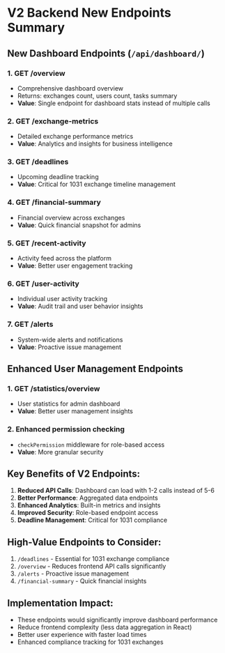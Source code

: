 # V2 Backend New Endpoints Summary

## New Dashboard Endpoints (`/api/dashboard/`)

### 1. **GET /overview**
- Comprehensive dashboard overview
- Returns: exchanges count, users count, tasks summary
- **Value**: Single endpoint for dashboard stats instead of multiple calls

### 2. **GET /exchange-metrics**
- Detailed exchange performance metrics
- **Value**: Analytics and insights for business intelligence

### 3. **GET /deadlines**
- Upcoming deadline tracking
- **Value**: Critical for 1031 exchange timeline management

### 4. **GET /financial-summary**
- Financial overview across exchanges
- **Value**: Quick financial snapshot for admins

### 5. **GET /recent-activity**
- Activity feed across the platform
- **Value**: Better user engagement tracking

### 6. **GET /user-activity**
- Individual user activity tracking
- **Value**: Audit trail and user behavior insights

### 7. **GET /alerts**
- System-wide alerts and notifications
- **Value**: Proactive issue management

## Enhanced User Management Endpoints

### 1. **GET /statistics/overview**
- User statistics for admin dashboard
- **Value**: Better user management insights

### 2. **Enhanced permission checking**
- `checkPermission` middleware for role-based access
- **Value**: More granular security

## Key Benefits of V2 Endpoints:

1. **Reduced API Calls**: Dashboard can load with 1-2 calls instead of 5-6
2. **Better Performance**: Aggregated data endpoints
3. **Enhanced Analytics**: Built-in metrics and insights
4. **Improved Security**: Role-based endpoint access
5. **Deadline Management**: Critical for 1031 compliance

## High-Value Endpoints to Consider:

1. `/deadlines` - Essential for 1031 exchange compliance
2. `/overview` - Reduces frontend API calls significantly
3. `/alerts` - Proactive issue management
4. `/financial-summary` - Quick financial insights

## Implementation Impact:
- These endpoints would significantly improve dashboard performance
- Reduce frontend complexity (less data aggregation in React)
- Better user experience with faster load times
- Enhanced compliance tracking for 1031 exchanges